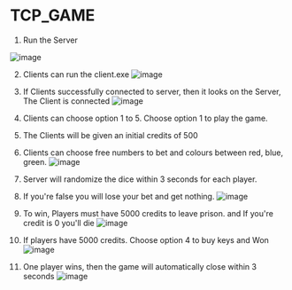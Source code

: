 # TCP_GAME

1. Run the Server

![image](https://user-images.githubusercontent.com/84550409/174928220-f09e7dd5-eb8a-4434-bc09-01a56ae05c82.png)

2. Clients can run the client.exe
![image](https://user-images.githubusercontent.com/84550409/174928376-a73bacf8-e1e9-405c-996f-7b732d31cbae.png)

3. If Clients successfully connected to server, then it looks on the Server, The Client is connected
![image](https://user-images.githubusercontent.com/84550409/174928564-610e4e83-ed5d-43bb-93cf-afa048df1a7b.png)

4. Clients can choose option 1 to 5. Choose option 1 to play the game.
5. The Clients will be given an initial credits of 500
6. Clients can choose free numbers to bet and colours between red, blue, green.
![image](https://user-images.githubusercontent.com/84550409/174928769-040a0ae4-43fd-4f49-a947-bce734e099ee.png)

7. Server will randomize the dice within 3 seconds for each player.
8. If you're false you will lose your bet and get nothing.
![image](https://user-images.githubusercontent.com/84550409/174930235-f7ff607d-609b-4712-a429-e8ae91b0f6a7.png)

9. To win, Players must have 5000 credits to leave prison. and If you're credit is 0 you'll die
![image](https://user-images.githubusercontent.com/84550409/174931995-4e5b4248-6dd9-4d72-b840-4c91569bd19a.png)

10. If players have 5000 credits. Choose option 4 to buy keys and Won
![image](https://user-images.githubusercontent.com/84550409/174932444-041780ed-5675-4805-bde5-bc2486afebc2.png)

11. One player wins, then the game will automatically close within 3 seconds
![image](https://user-images.githubusercontent.com/84550409/174932992-c03c4eb4-84ba-499c-af05-1af570778e60.png)

